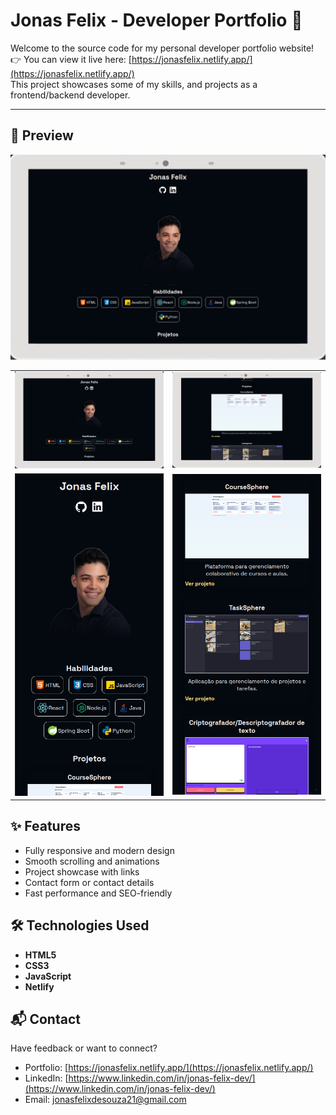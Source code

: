 # Jonas Felix - Developer Portfolio 🚀

Welcome to the source code for my personal developer portfolio website!  
👉 You can view it live here: [https://jonasfelix.netlify.app/](https://jonasfelix.netlify.app/)  
This project showcases some of my skills, and projects as a frontend/backend developer.

---

## 📸 Preview

![Portfolio Preview](./assets/readme_desktop_1.png)

|                                           |                                           |
| ----------------------------------------- | ----------------------------------------- |
| <img src="./assets/readme_desktop_1.png"> | <img src="./assets/readme_desktop_2.png"> |
| <img src="./assets/readme_mobile_1.png"> | <img src="./assets/readme_mobile_2.png"> |


## ✨ Features

-   Fully responsive and modern design
-   Smooth scrolling and animations
-   Project showcase with links
-   Contact form or contact details
-   Fast performance and SEO-friendly


## 🛠️ Technologies Used

-   **HTML5**
-   **CSS3**
-   **JavaScript**
-   **Netlify**


## 📬 Contact

Have feedback or want to connect?

-   Portfolio: [https://jonasfelix.netlify.app/](https://jonasfelix.netlify.app/)
-   LinkedIn: [https://www.linkedin.com/in/jonas-felix-dev/](https://www.linkedin.com/in/jonas-felix-dev/)
-   Email: [jonasfelixdesouza21@gmail.com](jonasfelixdesouza21@gmail.com)
